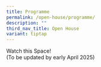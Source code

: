 ```yaml
---
title: Programme
permalink: /open-house/programme/
description: ""
third_nav_title: Open House
variant: tiptap
---
```

<p></p>
<p>Watch this Space!
<br>(To be updated by early April 2025)</p>
<p></p>